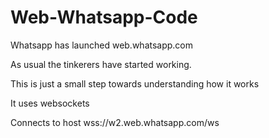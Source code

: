 # Web-Whatsapp-Code

Whatsapp has launched web.whatsapp.com

As usual the tinkerers have started working.

This is just a small step towards understanding how it works

It uses websockets

Connects to host wss://w2.web.whatsapp.com/ws
